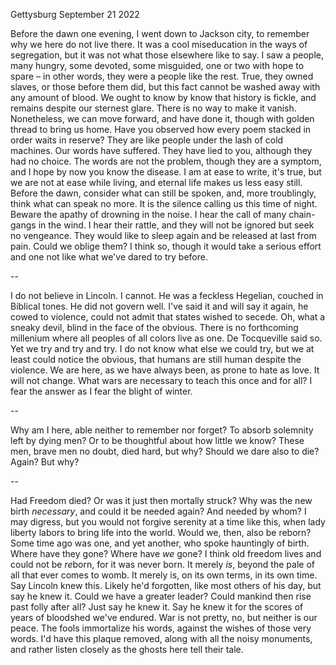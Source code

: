 Gettysburg
September 21 2022

Before the dawn one evening, I went down
to Jackson city, to remember why we here
do not live there. It was a cool miseducation
in the ways of segregation, but it was not
what those elsewhere like to say. I saw a people,
many hungry, some devoted, some misguided, one or two
with hope to spare – in other words, they were a people
like the rest. True, they owned slaves, or those 
before them did, but this fact cannot be washed away
with any amount of blood. We ought to know by know
that history is fickle, and remains despite our sternest glare.
There is no way to make it vanish. Nonetheless,
we can move forward, and have done it, though
with golden thread to bring us home. Have you observed
how every poem stacked in order waits in reserve?
They are like people under the lash of cold machines.
Our words have suffered. They have lied to you,
although they had no choice. The words are not
the problem, though they are a symptom, and I hope by now
you know the disease. I am at ease to write, 
it's true, but we are not at ease while living,
and eternal life makes us less easy still. Before the dawn,
consider what can still be spoken, and,
more troublingly, think what can speak no more.
It is the silence calling us this time of night.
Beware the apathy of drowning in the noise.
I hear the call of many chain-gangs in the wind.
I hear their rattle, and they will not be ignored
but seek no vengeance. They would like to sleep again
and be released at last from pain. Could we oblige them?
I think so, though it would take a serious effort
and one not like what we've dared to try before.

--

I do not believe in Lincoln. I cannot.
He was a feckless Hegelian, couched in Biblical tones.
He did not govern well. I've said it and will
say it again, he cowed to violence, could not admit
that states wished to secede. Oh, what a sneaky devil,
blind in the face of the obvious. There is no forthcoming millenium
where all peoples of all colors live as one. De Tocqueville
said so. Yet we try and try and try. I do not know
what else we could try, but we at least could notice the obvious,
that humans are still human despite the violence.
We are here, as we have always been, as prone to hate as love.
It will not change. What wars are necessary to teach this once and for all?
I fear the answer as I fear the blight of winter.

--

Why am I here, able neither to remember
nor forget? To absorb solemnity left
by dying men? Or to be thoughtful 
about how little we know? These men,
brave men no doubt, died hard, but why?
Should we dare also to die? Again? But why?

--

Had Freedom died? Or was it just then mortally struck?
Why was the new birth *necessary*, and could it be needed again?
And needed by whom? I may digress, but you would not forgive
serenity at a time like this, when lady liberty labors
to bring life into the world. Would we, then, also
be reborn? Some time ago was one, and yet
another, who spoke hauntingly of birth. Where have they gone?
Where have *we* gone? I think old freedom lives
and could not be *re*born, for it was never born.
It merely *is*, beyond the pale of all that ever
comes to womb. It merely is, on its own terms,
in its own time. Say Lincoln knew this.
Likely he'd forgotten, like most others
of his day, but say he knew it. Could we have
a greater leader? Could mankind then rise past folly
after all? Just say he knew it. Say he knew it
for the scores of years of bloodshed we've endured.
War is not pretty, no, but neither is our peace.
The fools immortalize his words, against the wishes
of those very words. I'd have this plaque removed,
along with all the noisy monuments, and rather
listen closely as the ghosts here tell their tale.